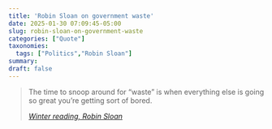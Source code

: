 ```yaml
---
title: 'Robin Sloan on government waste'
date: 2025-01-30 07:09:45-05:00
slug: robin-sloan-on-government-waste
categories: ["Quote"]
taxonomies:
  tags: ["Politics","Robin Sloan"]
summary: 
draft: false
---
```


> The time to snoop around for “waste” is when everything else is going so great you’re getting sort of bored.
> 
> <cite>[Winter reading, Robin Sloan](https://www.robinsloan.com/newsletters/winter-reading/)</cite>
